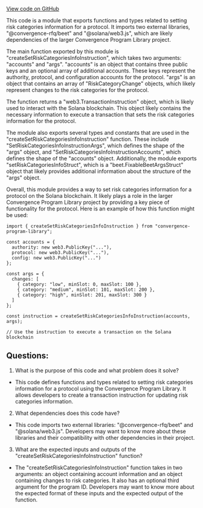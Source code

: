 [View code on GitHub](https://github.com/convergence-rfq/convergence-program-library/risk-engine/js/generated/instructions/setRiskCategoriesInfo.d.ts)

This code is a module that exports functions and types related to setting risk categories information for a protocol. It imports two external libraries, "@convergence-rfq/beet" and "@solana/web3.js", which are likely dependencies of the larger Convergence Program Library project.

The main function exported by this module is "createSetRiskCategoriesInfoInstruction", which takes two arguments: "accounts" and "args". "accounts" is an object that contains three public keys and an optional array of additional accounts. These keys represent the authority, protocol, and configuration accounts for the protocol. "args" is an object that contains an array of "RiskCategoryChange" objects, which likely represent changes to the risk categories for the protocol.

The function returns a "web3.TransactionInstruction" object, which is likely used to interact with the Solana blockchain. This object likely contains the necessary information to execute a transaction that sets the risk categories information for the protocol.

The module also exports several types and constants that are used in the "createSetRiskCategoriesInfoInstruction" function. These include "SetRiskCategoriesInfoInstructionArgs", which defines the shape of the "args" object, and "SetRiskCategoriesInfoInstructionAccounts", which defines the shape of the "accounts" object. Additionally, the module exports "setRiskCategoriesInfoStruct", which is a "beet.FixableBeetArgsStruct" object that likely provides additional information about the structure of the "args" object.

Overall, this module provides a way to set risk categories information for a protocol on the Solana blockchain. It likely plays a role in the larger Convergence Program Library project by providing a key piece of functionality for the protocol. Here is an example of how this function might be used:

```
import { createSetRiskCategoriesInfoInstruction } from "convergence-program-library";

const accounts = {
  authority: new web3.PublicKey("..."),
  protocol: new web3.PublicKey("..."),
  config: new web3.PublicKey("...")
};

const args = {
  changes: [
    { category: "low", minSlot: 0, maxSlot: 100 },
    { category: "medium", minSlot: 101, maxSlot: 200 },
    { category: "high", minSlot: 201, maxSlot: 300 }
  ]
};

const instruction = createSetRiskCategoriesInfoInstruction(accounts, args);

// Use the instruction to execute a transaction on the Solana blockchain
```
## Questions: 
 1. What is the purpose of this code and what problem does it solve?
- This code defines functions and types related to setting risk categories information for a protocol using the Convergence Program Library. It allows developers to create a transaction instruction for updating risk categories information.

2. What dependencies does this code have?
- This code imports two external libraries: "@convergence-rfq/beet" and "@solana/web3.js". Developers may want to know more about these libraries and their compatibility with other dependencies in their project.

3. What are the expected inputs and outputs of the "createSetRiskCategoriesInfoInstruction" function?
- The "createSetRiskCategoriesInfoInstruction" function takes in two arguments: an object containing account information and an object containing changes to risk categories. It also has an optional third argument for the program ID. Developers may want to know more about the expected format of these inputs and the expected output of the function.